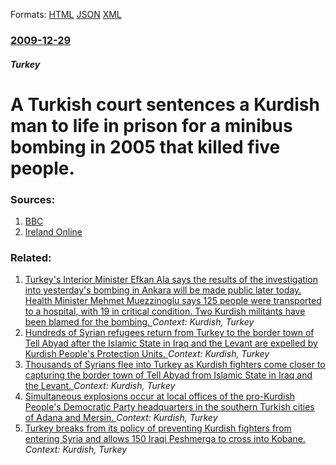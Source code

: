 
Formats: [HTML](/news/2009/12/29/a-turkish-court-sentences-a-kurdish-man-to-life-in-prison-for-a-minibus-bombing-in-2005-that-killed-five-people.html)  [JSON](/news/2009/12/29/a-turkish-court-sentences-a-kurdish-man-to-life-in-prison-for-a-minibus-bombing-in-2005-that-killed-five-people.json)  [XML](/news/2009/12/29/a-turkish-court-sentences-a-kurdish-man-to-life-in-prison-for-a-minibus-bombing-in-2005-that-killed-five-people.xml)  

### [2009-12-29](/news/2009/12/29/index.md)

##### Turkey
#  A Turkish court sentences a Kurdish man to life in prison for a minibus bombing in 2005 that killed five people. 




### Sources:

1. [BBC](http://news.bbc.co.uk/1/hi/world/europe/8434268.stm)
2. [Ireland Online](http://breakingnews.iol.ie/news/ireland/life-for-bomber-of-minibus-in-which-irish-tourist-died-440025.html)

### Related:

1. [Turkey's Interior Minister Efkan Ala says the results of the investigation into yesterday's bombing in Ankara will be made public later today. Health Minister Mehmet Muezzinoglu says 125 people were transported to a hospital, with 19 in critical condition. Two Kurdish militants have been blamed for the bombing. ](/news/2016/03/14/turkeyas-interior-minister-efkan-ala-says-the-results-of-the-investigation-into-yesterday-s-bombing-in-ankara-will-be-made-public-later-to.md) _Context: Kurdish, Turkey_
2. [Hundreds of Syrian refugees return from Turkey to the border town of Tell Abyad after the Islamic State in Iraq and the Levant are expelled by Kurdish People's Protection Units. ](/news/2015/06/22/hundreds-of-syrian-refugees-return-from-turkey-to-the-border-town-of-tell-abyad-after-the-islamic-state-in-iraq-and-the-levant-are-expelled.md) _Context: Kurdish, Turkey_
3. [Thousands of Syrians flee into Turkey as Kurdish fighters come closer to capturing the border town of Tell Abyad from Islamic State in Iraq and the Levant. ](/news/2015/06/14/thousands-of-syrians-flee-into-turkey-as-kurdish-fighters-come-closer-to-capturing-the-border-town-of-tell-abyad-from-islamic-state-in-iraq.md) _Context: Kurdish, Turkey_
4. [Simultaneous explosions occur at local offices of the pro-Kurdish People's Democratic Party headquarters in the southern Turkish cities of Adana and Mersin. ](/news/2015/05/18/simultaneous-explosions-occur-at-local-offices-of-the-pro-kurdish-people-s-democratic-party-headquarters-in-the-southern-turkish-cities-of-a.md) _Context: Kurdish, Turkey_
5. [Turkey breaks from its policy of preventing Kurdish fighters from entering Syria and allows 150 Iraqi Peshmerga to cross into Kobane. ](/news/2014/11/1/turkey-breaks-from-its-policy-of-preventing-kurdish-fighters-from-entering-syria-and-allows-150-iraqi-peshmerga-to-cross-into-kobanaa.md) _Context: Kurdish, Turkey_
